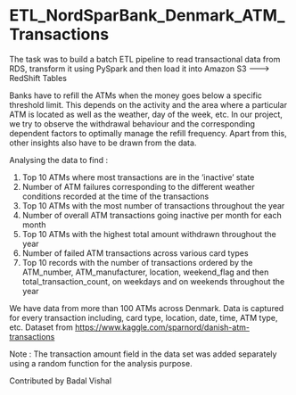 # ETL_NordSparBank_Denmark_ATM_Transactions

The task was to build a batch ETL pipeline to read transactional data from RDS, transform it using PySpark and then load it into Amazon S3 ---> RedShift Tables

Banks have to refill the ATMs when the money goes below a specific threshold limit. 
This depends on the activity and the area where a particular ATM is located as well as the weather, day of the week, etc.
In our project, we try to observe the withdrawal behaviour and the corresponding dependent factors to optimally manage the refill frequency. 
Apart from this, other insights also have to be drawn from the data.

 
Analysing the data to find :
1) Top 10 ATMs where most transactions are in the ’inactive’ state
2) Number of ATM failures corresponding to the different weather conditions recorded at the time of the transactions
3) Top 10 ATMs with the most number of transactions throughout the year
4) Number of overall ATM transactions going inactive per month for each month
5) Top 10 ATMs with the highest total amount withdrawn throughout the year
6) Number of failed ATM transactions across various card types
7) Top 10 records with the number of transactions ordered by the ATM_number, ATM_manufacturer, location, weekend_flag and then total_transaction_count, on weekdays and on weekends throughout the year
 

We have data from more than 100 ATMs across Denmark. Data is captured for every transaction including, card type, location, date, time, ATM type, etc.
Dataset from https://www.kaggle.com/sparnord/danish-atm-transactions

Note : The transaction amount field in the data set was added separately using a random function for the analysis purpose. 

Contributed by Badal Vishal

 
